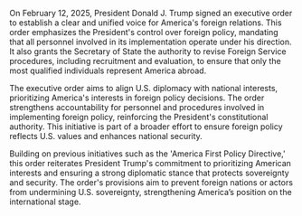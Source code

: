 On February 12, 2025, President Donald J. Trump signed an executive order to establish a clear and unified voice for America's foreign relations. This order emphasizes the President's control over foreign policy, mandating that all personnel involved in its implementation operate under his direction. It also grants the Secretary of State the authority to revise Foreign Service procedures, including recruitment and evaluation, to ensure that only the most qualified individuals represent America abroad.

The executive order aims to align U.S. diplomacy with national interests, prioritizing America's interests in foreign policy decisions. The order strengthens accountability for personnel and procedures involved in implementing foreign policy, reinforcing the President's constitutional authority. This initiative is part of a broader effort to ensure foreign policy reflects U.S. values and enhances national security.

Building on previous initiatives such as the 'America First Policy Directive,' this order reiterates President Trump's commitment to prioritizing American interests and ensuring a strong diplomatic stance that protects sovereignty and security. The order's provisions aim to prevent foreign nations or actors from undermining U.S. sovereignty, strengthening America’s position on the international stage.